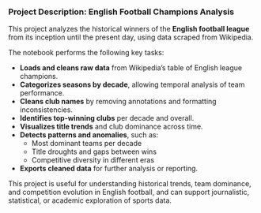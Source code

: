 ### Project Description: English Football Champions Analysis

This project analyzes the historical winners of the **English football league** from its inception until the present day, using data scraped from Wikipedia.

The notebook performs the following key tasks:

- **Loads and cleans raw data** from Wikipedia’s table of English league champions.
- **Categorizes seasons by decade**, allowing temporal analysis of team performance.
- **Cleans club names** by removing annotations and formatting inconsistencies.
- **Identifies top-winning clubs** per decade and overall.
- **Visualizes title trends** and club dominance across time.
- **Detects patterns and anomalies**, such as:
  - Most dominant teams per decade
  - Title droughts and gaps between wins
  - Competitive diversity in different eras
- **Exports cleaned data** for further analysis or reporting.

This project is useful for understanding historical trends, team dominance, and competition evolution in English football, and can support journalistic, statistical, or academic exploration of sports data.
